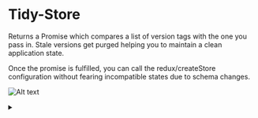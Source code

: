# Tidy-Store

Returns a Promise which compares a list of version tags with the one you pass in.
Stale versions get purged helping you to maintain a clean application state.

Once the promise is fulfilled, you can call the redux/createStore configuration without fearing
incompatible states due to schema changes.

![Alt text](https://g.gravizo.com/source/svg/tidy-store-puml?https%3A%2F%2Fraw.githubusercontent.com%2Fiilei%2Ftidy-store%2Fmaster%2FREADME.md)
<details> 
<summary></summary>

```
tidy-store-puml @startuml;
skinparam ParticipantPadding 20;
skinparam BoxPadding 10;
participant Build;
participant Server;
database AppState;
actor Client;

== Build Tools ==;

note over Build %238fe68f: currentVersion="8fe68f";
Build -> Server: deployment;

hnote over Build: Repository Updates;

Build --> Build: define currentVersion by glob-hashing\n    storage-related files / folders;

rnote over Build %23fff: currentVersion inferred from\ncontents of storage-related files\ne.g.:;

alt changes in storage-related files / folders;
|||;
    note over Build %23ffd18a: currentVersion="ffd18a";
    note over Build %23a3e8f9: currentVersion="a3e8f9";
    rnote over Build %23fff: etc pp. Also considers a \'".version\'" file;
    Build -> Server: deployment;
|||;
else no changes in storage-related files / folders;
|||;
    note over Build %238fe68f: currentVersion="8fe68f";
    Build -> Server: deployment;
|||;
end;

==  ==;

Client -> Server: GET /;

activate Client;

Server --> Client: Bundle contains\ncurrentVersion;

== TidyStorage Promise ==;

Client -> AppState: getVersion %28 %29;
AppState --> Client: cachedVersion;

Client -> Client: isLatestVersion?\ntrue if currentVersion === cachedVersion;

alt isLatestVersion === true;
|||;
else isLatestVersion === false;
|||;
   Client -> AppState: clearAppStorage %28 %29;
   Client -> AppState: setVersion %28 currentVersion %29;
end;
|||;

deactivate Client;

== TidyStorage Promise fulfilled ==;

@enduml; tidy-store-puml
```

</details>
